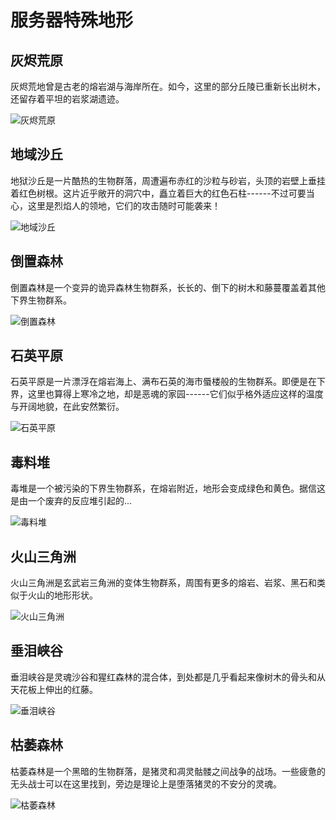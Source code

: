 # 服务器特殊地形

## 灰烬荒原

灰烬荒地曾是古老的熔岩湖与海岸所在。如今，这里的部分丘陵已重新长出树木，还留存着平坦的岩浆湖遗迹。

![灰烬荒原](https://tc.z.wiki/autoupload/f/LdBV3GpP3mL1zteM-jSstiHtRd9YAQCk83DR_nn9uCOyl5f0KlZfm6UsKj-HyTuv/20250715/NWdv/1920X1057/1000078024.png)

## 地域沙丘

地狱沙丘是一片酷热的生物群落，周遭遍布赤红的沙粒与砂岩，头顶的岩壁上垂挂着红色树根。这片近乎敞开的洞穴中，矗立着巨大的红色石柱------不过可要当心，这里是烈焰人的领地，它们的攻击随时可能袭来！

![地域沙丘](https://tc.z.wiki/autoupload/f/LdBV3GpP3mL1zteM-jSstiHtRd9YAQCk83DR_nn9uCOyl5f0KlZfm6UsKj-HyTuv/20250715/vdnj/812X447/Infernal_dunes_tera.png)

## 倒置森林

倒置森林是一个变异的诡异森林生物群系，长长的、倒下的树木和藤蔓覆盖着其他下界生物群系。

![倒置森林](https://cdn.cn.hongkong.tu.b2w.top/2025/07/15/0970933a1ec36cf7007bd3513ce316fe.png)

## 石英平原

石英平原是一片漂浮在熔岩海上、满布石英的海市蜃楼般的生物群系。即便是在下界，这里也算得上寒冷之地，却是恶魂的家园------它们似乎格外适应这样的温度与开阔地貌，在此安然繁衍。

![石英平原](https://tc.z.wiki/autoupload/f/LdBV3GpP3mL1zteM-jSstiHtRd9YAQCk83DR_nn9uCOyl5f0KlZfm6UsKj-HyTuv/20250715/sFAj/564X303/IC5.0.2a_quartz_flats.png)

## 毒料堆

毒堆是一个被污染的下界生物群系，在熔岩附近，地形会变成绿色和黄色。据信这是由一个废弃的反应堆引起的...

![毒料堆](https://tc.z.wiki/autoupload/f/LdBV3GpP3mL1zteM-jSstiHtRd9YAQCk83DR_nn9uCOyl5f0KlZfm6UsKj-HyTuv/20250715/AQbB/812X457/2022-03-04_23.13.34.png)

## 火山三角洲

火山三角洲是玄武岩三角洲的变体生物群系，周围有更多的熔岩、岩浆、黑石和类似于火山的地形形状。

![火山三角洲](https://tc.z.wiki/autoupload/f/LdBV3GpP3mL1zteM-jSstiHtRd9YAQCk83DR_nn9uCOyl5f0KlZfm6UsKj-HyTuv/20250715/7OC1/812X447/Volcanic_deltas.png)

## 垂泪峡谷

垂泪峡谷是灵魂沙谷和猩红森林的混合体，到处都是几乎看起来像树木的骨头和从天花板上伸出的红藤。

![垂泪峡谷](https://tc.z.wiki/autoupload/f/LdBV3GpP3mL1zteM-jSstiHtRd9YAQCk83DR_nn9uCOyl5f0KlZfm6UsKj-HyTuv/20250715/vXVH/812X430/WeepingValleySplatus.png)

## 枯萎森林

枯萎森林是一个黑暗的生物群落，是猪灵和凋灵骷髅之间战争的战场。一些疲惫的无头战士可以在这里找到，旁边是理论上是堕落猪灵的不安分的灵魂。

![枯萎森林](https://tc.z.wiki/autoupload/f/LdBV3GpP3mL1zteM-jSstiHtRd9YAQCk83DR_nn9uCOyl5f0KlZfm6UsKj-HyTuv/20250715/2zgY/812X457/Withered_Forest.png)